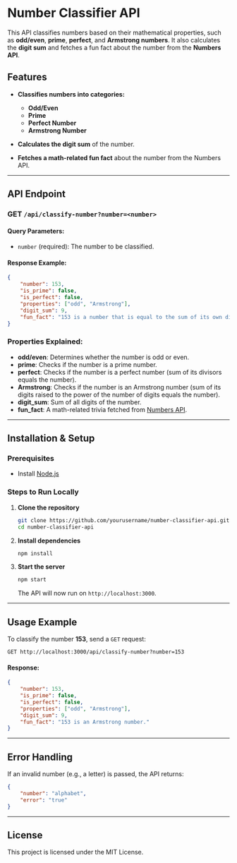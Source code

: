 # Number Classifier API  

This API classifies numbers based on their mathematical properties, such as **odd/even**, **prime**, **perfect**, and **Armstrong numbers**. It also calculates the **digit sum** and fetches a fun fact about the number from the **Numbers API**.  

## Features  

- **Classifies numbers into categories:**  
  - **Odd/Even**  
  - **Prime**  
  - **Perfect Number**  
  - **Armstrong Number**  

- **Calculates the digit sum** of the number.  
- **Fetches a math-related fun fact** about the number from the Numbers API.  

---

## API Endpoint  

### **GET `/api/classify-number?number=<number>`**  

#### **Query Parameters:**  
- `number` (required): The number to be classified.  

#### **Response Example:**  

```json
{
    "number": 153,
    "is_prime": false,
    "is_perfect": false,
    "properties": ["odd", "Armstrong"],
    "digit_sum": 9,
    "fun_fact": "153 is a number that is equal to the sum of its own digits each raised to the power of the number of digits."
}
```

### **Properties Explained:**  
- **odd/even**: Determines whether the number is odd or even.  
- **prime**: Checks if the number is a prime number.  
- **perfect**: Checks if the number is a perfect number (sum of its divisors equals the number).  
- **Armstrong**: Checks if the number is an Armstrong number (sum of its digits raised to the power of the number of digits equals the number).  
- **digit_sum**: Sum of all digits of the number.  
- **fun_fact**: A math-related trivia fetched from [Numbers API](http://numbersapi.com).  

---

## Installation & Setup  

### **Prerequisites**  
- Install [Node.js](https://nodejs.org/)  

### **Steps to Run Locally**  

1. **Clone the repository**  

   ```bash
   git clone https://github.com/yourusername/number-classifier-api.git
   cd number-classifier-api
   ```

2. **Install dependencies**  

   ```bash
   npm install
   ```

3. **Start the server**  

   ```bash
   npm start
   ```

   The API will now run on `http://localhost:3000`.  

---

## Usage Example  

To classify the number **153**, send a `GET` request:  

```
GET http://localhost:3000/api/classify-number?number=153
```

#### **Response:**  
```json
{
    "number": 153,
    "is_prime": false,
    "is_perfect": false,
    "properties": ["odd", "Armstrong"],
    "digit_sum": 9,
    "fun_fact": "153 is an Armstrong number."
}
```

---

## Error Handling  

If an invalid number (e.g., a letter) is passed, the API returns:  

```json
{
    "number": "alphabet",
    "error": "true"
}
```

---

## License  

This project is licensed under the MIT License.  
